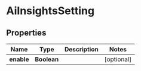 

# AiInsightsSetting


## Properties

| Name | Type | Description | Notes |
|------------ | ------------- | ------------- | -------------|
|**enable** | **Boolean** |  |  [optional] |



